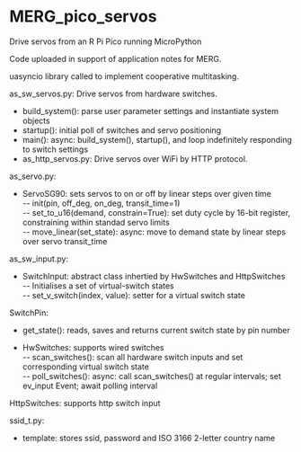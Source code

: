 # MERG_pico_servos
Drive servos from an R Pi Pico running MicroPython

Code uploaded in support of application notes for MERG.

uasyncio library called to implement cooperative multitasking.

as_sw_servos.py: Drive servos from hardware switches.  
- build_system(): parse user parameter settings and instantiate system objects
- startup(): initial poll of switches and servo positioning
- main(): async: build_system(), startup(), and loop indefinitely responding to switch settings
- as_http_servos.py: Drive servos over WiFi by HTTP protocol.
    
as_servo.py:  
- ServoSG90: sets servos to on or off by linear steps over given time  
-- init(pin, off_deg, on_deg, transit_time=1)  
-- set_to_u16(demand, constrain=True): set duty cycle by 16-bit register, constraining within standad servo limits  
-- move_linear(set_state): async: move to demand state by linear steps over servo transit_time  
        
as_sw_input.py:  
- SwitchInput: abstract class inhertied by HwSwitches and HttpSwitches  
-- Initialises a set of virtual-switch states  
-- set_v_switch(index, value): setter for a virtual switch state  
        
SwitchPin:  
- get_state(): reads, saves and returns current switch state by pin number  
        
- HwSwitches: supports wired switches  
-- scan_switches(): scan all hardware switch inputs and set corresponding virtual switch state  
-- poll_switches(): async: call scan_switches() at regular intervals; set ev_input Event; await polling interval  
        
HttpSwitches: supports http switch input

ssid_t.py:
- template: stores ssid, password and ISO 3166 2-letter country name

